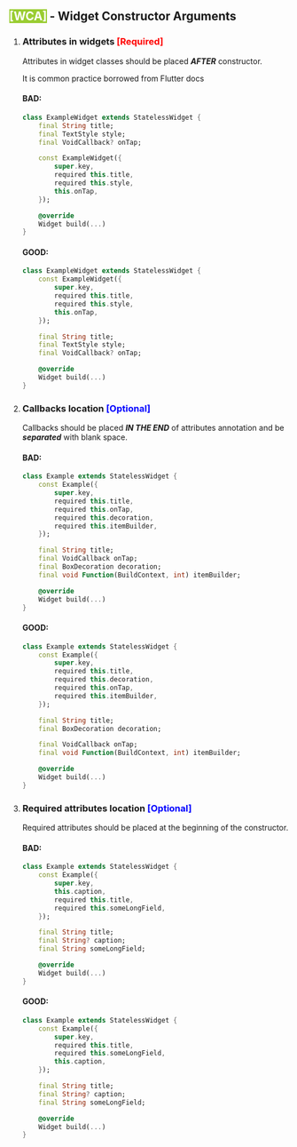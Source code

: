 

## <span style="background: #9ACD32; color:white">[WCA]</span> - Widget Constructor Arguments
1. ### Attributes in widgets <span style="color:red">[Required]</span>
    Attributes in widget classes should be placed ***AFTER*** constructor.

    It is common practice borrowed from Flutter docs

     #### BAD:
    ```dart
    class ExampleWidget extends StatelessWidget {
        final String title;
        final TextStyle style;
        final VoidCallback? onTap;

        const ExampleWidget({
            super.key,
            required this.title,
            required this.style,
            this.onTap,
        });

        @override
        Widget build(...)
    }
    ```

    #### GOOD:
    ```dart
    class ExampleWidget extends StatelessWidget {
        const ExampleWidget({
            super.key,
            required this.title,
            required this.style,
            this.onTap,
        });

        final String title;
        final TextStyle style;
        final VoidCallback? onTap;

        @override
        Widget build(...)
    }
    ```



2. ### Callbacks location <span style="color:blue">[Optional]</span> 
    Callbacks should be placed ***IN THE END*** of attributes annotation and be ***separated*** with blank space.


    #### BAD:
    ```dart
    class Example extends StatelessWidget {
        const Example({
            super.key,
            required this.title,
            required this.onTap,
            required this.decoration,
            required this.itemBuilder,
        });

        final String title;
        final VoidCallback onTap;
        final BoxDecoration decoration;
        final void Function(BuildContext, int) itemBuilder;

        @override
        Widget build(...)
    }
    ```

    #### GOOD:
    ```dart
    class Example extends StatelessWidget {
        const Example({
            super.key,
            required this.title,
            required this.decoration,
            required this.onTap,
            required this.itemBuilder,
        });

        final String title;
        final BoxDecoration decoration;

        final VoidCallback onTap;
        final void Function(BuildContext, int) itemBuilder;

        @override
        Widget build(...)
    }
    ```
3. ### Required attributes location <span style="color:blue">[Optional]</span> 
    Required attributes should be placed at the beginning of the constructor.

    #### BAD:
    ```dart
    class Example extends StatelessWidget {
        const Example({
            super.key,
            this.caption,
            required this.title,
            required this.someLongField,
        });

        final String title;
        final String? caption;
        final String someLongField;

        @override
        Widget build(...)
    }
    ```

    #### GOOD:
    ```dart
    class Example extends StatelessWidget {
        const Example({
            super.key,
            required this.title,
            required this.someLongField,
            this.caption,
        });

        final String title;
        final String? caption;
        final String someLongField;

        @override
        Widget build(...)
    }
    ```

